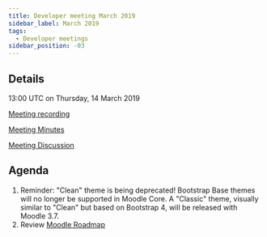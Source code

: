 ```yaml
---
title: Developer meeting March 2019
sidebar_label: March 2019
tags:
  - Developer meetings
sidebar_position: -03
---
```


## Details

13:00 UTC on Thursday, 14 March 2019

[Meeting recording](https://moodle.zoom.us/recording/share/mUZ70kKFwFEmRxfsPuIvljT6m-6Nv6I40C2f5YDgdbmwIumekTziMw)

[Meeting Minutes](https://devpad.moodle.org/p/MoodleDevCommunity-03-2019)

[Meeting Discussion](https://moodle.org/mod/forum/discuss.php?d=378355)

## Agenda

1. Reminder: "Clean" theme is being deprecated! Bootstrap Base themes will no longer be supported in Moodle Core. A "Classic" theme, visually similar to "Clean" but based on Bootstrap 4, will be released with Moodle 3.7.
1. Review [Moodle Roadmap](../../roadmap.md)
